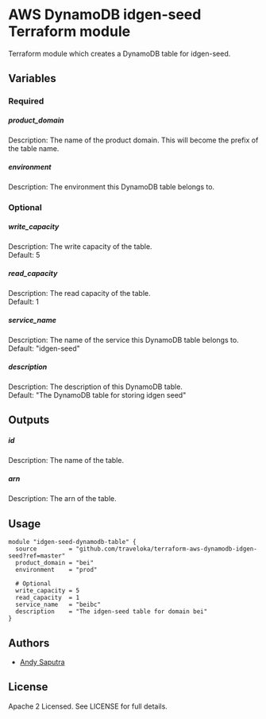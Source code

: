 AWS DynamoDB idgen-seed Terraform module
========================================
Terraform module which creates a DynamoDB table for idgen-seed.

Variables
---------

### Required

##### product_domain
Description: The name of the product domain. This will become the prefix of the table name.

##### environment
Description: The environment this DynamoDB table belongs to.

### Optional

##### write_capacity
Description: The write capacity of the table.\
Default: 5

##### read_capacity
Description: The read capacity of the table.\
Default: 1

##### service_name
Description: The name of the service this DynamoDB table belongs to.\
Default: "idgen-seed"

##### description
Description: The description of this DynamoDB table.\
Default: "The DynamoDB table for storing idgen seed"

Outputs
---------

##### id
Description: The name of the table.

##### arn
Description: The arn of the table.

Usage
-----

```hcl
module "idgen-seed-dynamodb-table" {
  source         = "github.com/traveloka/terraform-aws-dynamodb-idgen-seed?ref=master"
  product_domain = "bei"
  environment    = "prod"

  # Optional
  write_capacity = 5
  read_capacity  = 1
  service_name   = "beibc"
  description    = "The idgen-seed table for domain bei"
}
```

Authors
-------

- [Andy Saputra](https://github.com/andysaputra)

License
-------

Apache 2 Licensed. See LICENSE for full details.
